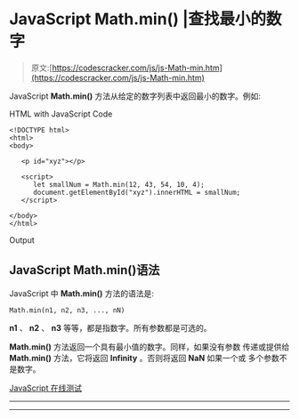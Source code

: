 # JavaScript Math.min() |查找最小的数字

> 原文:[https://codescracker.com/js/js-Math-min.htm](https://codescracker.com/js/js-Math-min.htm)

JavaScript **Math.min()** 方法从给定的数字列表中返回最小的数字。例如:

HTML with JavaScript Code

```
<!DOCTYPE html>
<html>
<body>

   <p id="xyz"></p>

   <script>
      let smallNum = Math.min(12, 43, 54, 10, 4);
      document.getElementById("xyz").innerHTML = smallNum;
   </script>

</body>
</html>
```

Output

## JavaScript Math.min()语法

JavaScript 中 **Math.min()** 方法的语法是:

```
Math.min(n1, n2, n3, ..., nN)
```

**n1** 、 **n2** 、 **n3** 等等，都是指数字。所有参数都是可选的。

**Math.min()** 方法返回一个具有最小值的数字。同样，如果没有参数 传递或提供给 **Math.min()** 方法，它将返回 **Infinity** 。否则将返回 **NaN** 如果一个或 多个参数不是数字。

[JavaScript 在线测试](/exam/showtest.php?subid=6)

* * *

* * *